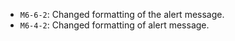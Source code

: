 - `M6-6-2`: Changed formatting of the alert message.
 - `M6-4-2`: Changed formatting of alert message.
